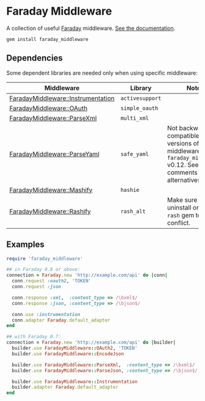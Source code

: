 Faraday Middleware
==================

A collection of useful [Faraday][] middleware. [See the documentation][docs].

    gem install faraday_middleware

Dependencies
------------

Some dependent libraries are needed only when using specific middleware:

| Middleware                  | Library        | Notes |
| --------------------------- | -------------- | ----- |
| [FaradayMiddleware::Instrumentation](https://github.com/lostisland/faraday_middleware/blob/master/lib/faraday_middleware/instrumentation.rb) | `activesupport` |       |
| [FaradayMiddleware::OAuth](https://github.com/lostisland/faraday_middleware/blob/master/lib/faraday_middleware/request/oauth.rb)    | `simple_oauth` |       |
| [FaradayMiddleware::ParseXml](https://github.com/lostisland/faraday_middleware/blob/master/lib/faraday_middleware/response/parse_xml.rb) | `multi_xml`    |       |
| [FaradayMiddleware::ParseYaml](https://github.com/lostisland/faraday_middleware/blob/master/lib/faraday_middleware/response/parse_yaml.rb)  | `safe_yaml`     | Not backwards compatible with versions of this middleware prior to `faraday_middleware` v0.12. See code comments for alternatives. |
| [FaradayMiddleware::Mashify](https://github.com/lostisland/faraday_middleware/blob/master/lib/faraday_middleware/response/mashify.rb)  | `hashie`       |       |
| [FaradayMiddleware::Rashify](https://github.com/lostisland/faraday_middleware/blob/master/lib/faraday_middleware/response/rashify.rb)  | `rash_alt`     | Make sure to uninstall original `rash` gem to avoid conflict. |

Examples
--------

``` rb
require 'faraday_middleware'

## in Faraday 0.8 or above:
connection = Faraday.new 'http://example.com/api' do |conn|
  conn.request :oauth2, 'TOKEN'
  conn.request :json

  conn.response :xml,  :content_type => /\bxml$/
  conn.response :json, :content_type => /\bjson$/

  conn.use :instrumentation
  conn.adapter Faraday.default_adapter
end

## with Faraday 0.7:
connection = Faraday.new 'http://example.com/api' do |builder|
  builder.use FaradayMiddleware::OAuth2, 'TOKEN'
  builder.use FaradayMiddleware::EncodeJson

  builder.use FaradayMiddleware::ParseXml,  :content_type => /\bxml$/
  builder.use FaradayMiddleware::ParseJson, :content_type => /\bjson$/

  builder.use FaradayMiddleware::Instrumentation
  builder.adapter Faraday.default_adapter
end
```


  [faraday]: https://github.com/lostisland/faraday#readme
  [docs]: https://github.com/lostisland/faraday_middleware/wiki
